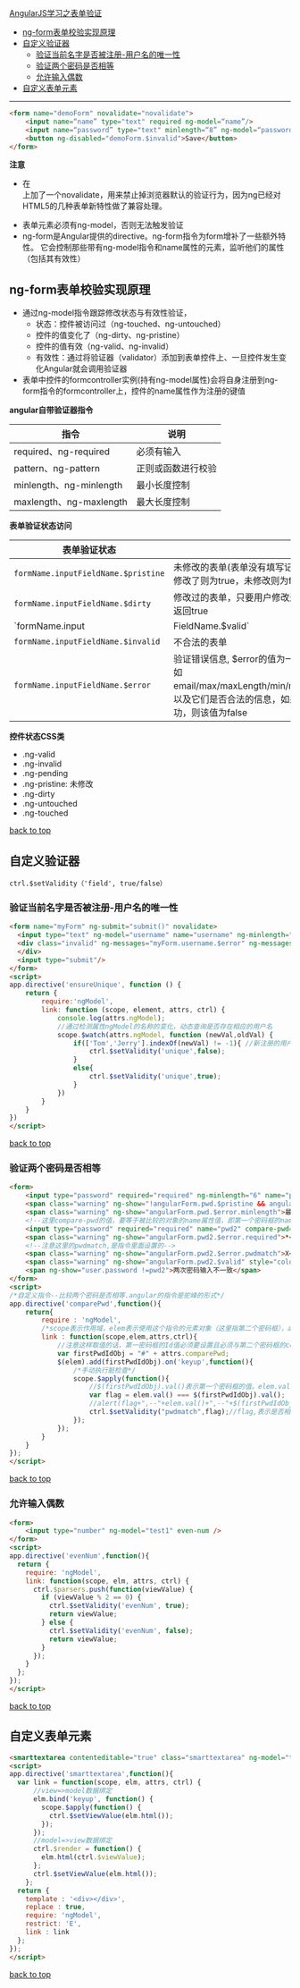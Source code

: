[AngularJS学习之表单验证](#top)

- [ng-form表单校验实现原理](#ng-form%E8%A1%A8%E5%8D%95%E6%A0%A1%E9%AA%8C%E5%AE%9E%E7%8E%B0%E5%8E%9F%E7%90%86)
- [自定义验证器](#%E8%87%AA%E5%AE%9A%E4%B9%89%E9%AA%8C%E8%AF%81%E5%99%A8)
  - [验证当前名字是否被注册-用户名的唯一性](#%E9%AA%8C%E8%AF%81%E5%BD%93%E5%89%8D%E5%90%8D%E5%AD%97%E6%98%AF%E5%90%A6%E8%A2%AB%E6%B3%A8%E5%86%8C-%E7%94%A8%E6%88%B7%E5%90%8D%E7%9A%84%E5%94%AF%E4%B8%80%E6%80%A7)
  - [验证两个密码是否相等](#%E9%AA%8C%E8%AF%81%E4%B8%A4%E4%B8%AA%E5%AF%86%E7%A0%81%E6%98%AF%E5%90%A6%E7%9B%B8%E7%AD%89)
  - [允许输入偶数](#%E5%85%81%E8%AE%B8%E8%BE%93%E5%85%A5%E5%81%B6%E6%95%B0)
- [自定义表单元素](#%E8%87%AA%E5%AE%9A%E4%B9%89%E8%A1%A8%E5%8D%95%E5%85%83%E7%B4%A0)

-------------------

```html
<form name="demoForm" novalidate="novalidate">
    <input name=“name” type="text" required ng-model=“name”/>
    <input name=“password” type="text" minlength=“8” ng-model=“password”/>
    <button ng-disabled="demoForm.$invalid">Save</button>
</form>
```

**注意**

- 在<form>上加了一个novalidate，用来禁止掉浏览器默认的验证行为，因为ng已经对HTML5的几种表单新特性做了兼容处理。
- 表单元素必须有ng-model，否则无法触发验证
- ng-form是Angular提供的directive。ng-form指令为form增补了一些额外特性。 它会控制那些带有ng-model指令和name属性的元素，监听他们的属性（包括其有效性）

## ng-form表单校验实现原理

- 通过ng-model指令跟踪修改状态与有效性验证， 
  - 状态：控件被访问过（ng-touched、ng-untouched） 
  - 控件的值变化了（ng-dirty、ng-pristine） 
  - 控件的值有效（ng-valid、ng-invalid） 
  - 有效性：通过将验证器（validator）添加到表单控件上、一旦控件发生变化Angular就会调用验证器 
- 表单中控件的formcontroller实例(持有ng-model属性)会将自身注册到ng-form指令的formcontroller上，控件的name属性作为注册的键值

**angular自带验证器指令** 

指令 |说明 
---|---
required、ng-required |必须有输入 
pattern、ng-pattern |正则或函数进行校验 
minlength、ng-minlength |最小长度控制 
maxlength、ng-maxlength| 最大长度控制

**表单验证状态访问**

表单验证状态|说明 
---|---
`formName.inputFieldName.$pristine`|未修改的表单(表单没有填写记录)，用来判断用户是否修改了表单，如果修改了则为true，未修改则为false
`formName.inputFieldName.$dirty`|修改过的表单，只要用户修改过表单，无论输入是否通过验证，该值都将返回true
`formName.input|FieldName.$valid`|判断表单的内容是否合法的，如果合法则该属性的值为true
`formName.inputFieldName.$invalid`|不合法的表单
`formName.inputFieldName.$error`|验证错误信息, $error的值为一个js对象, 包含了当前表单的所有验证内容, 如email/max/maxLength/min/minLength/number/pattern/required/url，<br>以及它们是否合法的信息，如果验证失败，该属性值为true，如果验证成功，则该值为false

**控件状态CSS类** 

- .ng-valid 
- .ng-invalid 
- .ng-pending 
- .ng-pristine: 未修改
- .ng-dirty 
- .ng-untouched 
- .ng-touched 

[back to top](#top)

## 自定义验证器

`ctrl.$setValidity（'field', true/false）`

### 验证当前名字是否被注册-用户名的唯一性

```html
<form name="myForm" ng-submit="submit()" novalidate>
  <input type="text" ng-model="username" name="username" ng-minlength="5" ng-maxlength="15" required ensure-unique />
  <div class="invalid" ng-messages="myForm.username.$error" ng-messages-include="error-messages.html">
  </div>
  <input type="submit"/>
</form>
<script>
app.directive('ensureUnique', function () {
    return {
        require:'ngModel',
        link: function (scope, element, attrs, ctrl) {
            console.log(attrs.ngModel);
            //通过检测属性ngModel的名称的变化，动态查询是否存在相应的用户名
            scope.$watch(attrs.ngModel, function (newVal,oldVal) {
                if(['Tom','Jerry'].indexOf(newVal) != -1){ //新注册的用户名在其中
                    ctrl.$setValidity('unique',false);
                }
                else{
                    ctrl.$setValidity('unique',true);
                }
            })
        }
    }
})
</script>
```

[back to top](#top)

### 验证两个密码是否相等

```html
<form>
    <input type="password" required="required" ng-minlength="6" name="pwd" ng-model="user.password" id="pwd"/>
    <span class="warning" ng-show="!angularForm.pwd.$pristine && angularForm.pwd.$error.required">*</span>
    <span class="warning" ng-show="angularForm.pwd.$error.minlength">最少为6位数</span>
    <!--这里compare-pwd的值，要等于被比较的对象的name属性值，即第一个密码框的name值-->
    <input type="password" required="required" name="pwd2" compare-pwd="pwd" ng-model="pwd2"/>
    <span class="warning" ng-show="angularForm.pwd2.$error.required">*</span>
    <!--注意这里的pwdmatch,是指令里面设置的-->
    <span class="warning" ng-show="angularForm.pwd2.$error.pwdmatch">X</span>
    <span class="warning" ng-show="angularForm.pwd2.$valid" style="color: green;">OK</span>
    <span ng-show="user.password !=pwd2">两次密码输入不一致</span>        
</form>                    
<script>
/*自定义指令--比较两个密码是否相等.angular的指令是驼峰的形式*/
app.directive('comparePwd',function(){
    return{
        require : 'ngModel',
        /*scope表示作用域，elem表示使用这个指令的元素对象（这里指第二个密码框），attrs。。。ctrl。。。*/
        link : function(scope,elem,attrs,ctrl){
            //注意这样取值的话，第一密码框的Id值必须要设置且必须与第二个密码框的compare-pwd属性的值相同
            var firstPwdIdObj = "#" + attrs.comparePwd;
            $(elem).add(firstPwdIdObj).on('keyup',function(){
                /*手动执行脏检查*/
                scope.$apply(function(){
                    //$(firstPwdIdObj).val()表示第一个密码框的值。elem.val()表示第二个密码框的值
                    var flag = elem.val() === $(firstPwdIdObj).val();
                    //alert(flag+",--"+elem.val()+",--"+$(firstPwdIdObj).val());
                    ctrl.$setValidity("pwdmatch",flag);//flag,表示是否相等。pwdmatch用于$error时的标识符，注意看页面，$setValidity是require中ngModel的方法！
                });
            });
        }
    }
});
</script>
```

[back to top](#top)

### 允许输入偶数

```html
<form>
    <input type="number" ng-model="test1" even-num />   
</form>                    
<script>
app.directive('evenNum',function(){
  return {
    require: 'ngModel',
    link: function(scope, elm, attrs, ctrl) {
      ctrl.$parsers.push(function(viewValue) {
        if (viewValue % 2 == 0) {
          ctrl.$setValidity('evenNum', true);
          return viewValue;
        } else {
          ctrl.$setValidity('evenNum', false);
          return viewValue;
        }
      });
    }
  };
});
</script>
```

[back to top](#top)

## 自定义表单元素

```html
<smarttextarea contenteditable="true" class="smarttextarea" ng-model="test3" required></smarttextarea>
<script>
app.directive('smarttextarea',function(){
  var link = function(scope, elm, attrs, ctrl) {
      //view=>model数据绑定
      elm.bind('keyup', function() {
        scope.$apply(function() {
          ctrl.$setViewValue(elm.html());
        });
      });
      //model=>view数据绑定
      ctrl.$render = function() {
        elm.html(ctrl.$viewValue);
      };
      ctrl.$setViewValue(elm.html());
    };
  return {
    template : '<div></div>',
    replace : true,
    require: 'ngModel',
    restrict: 'E',
    link : link
  };
});
</script>
```

[back to top](#top)

